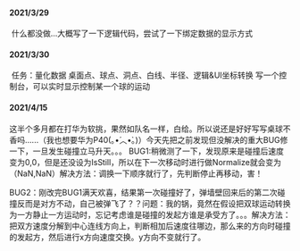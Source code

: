 #### 2021/3/29

​	什么都没做...大概写了一下逻辑代码，尝试了一下绑定数据的显示方式

#### 2021/3/30

​	任务：量化数据 桌面点、球点、洞点、白线、半径、逻辑&UI坐标转换
写一个控制台，可以实时显示控制某一个球的运动

#### 2021/4/15

​	这半个多月都在打华为软挑，果然如队名一样，白给。所以说还是好好写写桌球不香吗......（我也想要华为P40(｡•́︿•̀｡)）
​	今天先把之前发现但没解决的重大BUG修一下，一旦发生碰撞立马升天。。。
​	BUG1:稍微测了一下，发现原来是碰撞后速度变为0,0，但是还没设为IsStill，所以在下一次移动时进行做Normalize就会变为（NaN,NaN）
​	解决方法：调换一下顺序就行了，先判断停止再移动，害！

​	BUG2：刚改完BUG1满天欢喜，结果第一次碰撞好了，弹墙壁回来后的第二次碰撞反而是对方不动，自己被弹飞了？？
​	问题：我的锅，竟然在假设把双球运动转换为一方静止一方运动时，忘记考虑谁是碰撞的发起方谁是承受方了。。。
​	解决方法：把双方速度分解到中心连线方向上，判断相加后速度往哪边，那么来的方向时碰撞的发起方，然后进行x方向速度交换。y方向不变就行了。